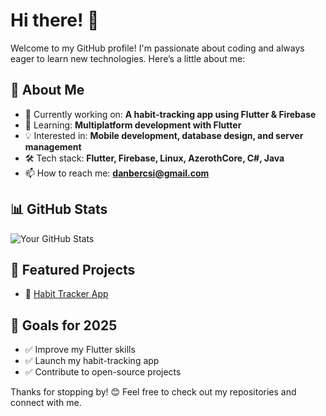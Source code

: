 # Hi there! 👋

Welcome to my GitHub profile! I'm passionate about coding and always eager to learn new technologies. Here’s a little about me:

## 🚀 About Me
- 🔭 Currently working on: **A habit-tracking app using Flutter & Firebase**
- 🌱 Learning: **Multiplatform development with Flutter**
- 💡 Interested in: **Mobile development, database design, and server management**
- 🛠️ Tech stack: **Flutter, Firebase, Linux, AzerothCore, C#, Java**
- 📫 How to reach me: **danbercsi@gmail.com**

## 📊 GitHub Stats
![Your GitHub Stats](https://github-readme-stats.vercel.app/api?username=Ati61&show_icons=true&theme=radical)

## 🌟 Featured Projects
- 📱 [Habit Tracker App](https://github.com/Ati61/FocusFlow)

## 🎯 Goals for 2025
- ✅ Improve my Flutter skills
- ✅ Launch my habit-tracking app
- ✅ Contribute to open-source projects

Thanks for stopping by! 😊 Feel free to check out my repositories and connect with me.

